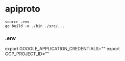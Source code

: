# apiproto

```
source .env
go build -o ./bin ./src/... 
```

 ### .env

export GOOGLE_APPLICATION_CREDENTIALS=""
export GCP_PROJECT_ID=""
